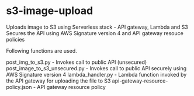 # s3-image-upload
Uploads image to S3 using Serverless stack - API gateway, Lambda and S3
Secures the API using AWS Signature version 4 and API gateway resouce policies

Following functions are used. 

post_img_to_s3.py - Invokes call to public API (unsecured)
post_image_to_s3_unsecured.py - Invokes call to public API securely using AWS Signature version 4
lambda_handler.py - Lambda function invoked by the API gateway for uploading the file to S3
api-gateway-resource-policy.json - API gateway resource policy

 
 

